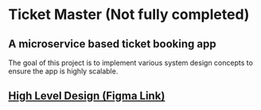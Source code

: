 # Ticket Master (Not fully completed)
## A microservice based ticket booking app 

The goal of this project is to implement various system design concepts to ensure the app is highly scalable.

## [High Level Design (Figma Link)](https://www.figma.com/design/mR7Bih9oF6tjeKZy1znVb2/TicketMaster-Design?node-id=14-2&t=nDYAMg5tJMGsaj0b-1)

